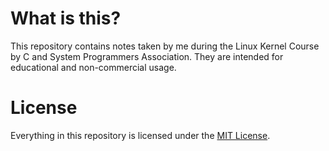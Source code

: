 # What is this?
This repository contains notes taken by me during the Linux Kernel Course by C and System Programmers Association. They are intended for educational and non-commercial usage.

# License
Everything in this repository is licensed under the [MIT License](LICENSE).  
